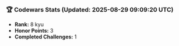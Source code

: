 ### 🏆 Codewars Stats (Updated: 2025-08-29 09:09:20 UTC)

- **Rank:** 8 kyu
- **Honor Points:** 3
- **Completed Challenges:** 1
